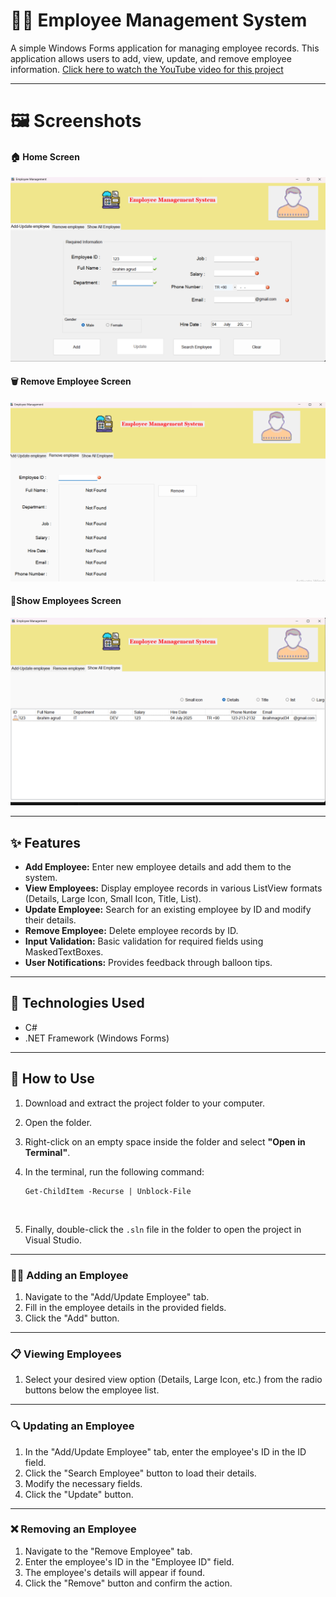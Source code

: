 

# 👨‍💼 Employee Management System

A simple Windows Forms application for managing employee records. This application allows users to add, view, update, and remove employee information. [Click here to watch the YouTube video for this project](https://youtu.be/PJHCH2PxHZI)

------

# 🖼️ Screenshots



#### 🏠 Home Screen





![Home Screen](1.png)





#### 🗑️ Remove Employee Screen





![Home Screen](5.png)



####  



#### :telescope:Show Employees Screen







![Show Employee](3.png)



------



## ✨ Features

- **Add Employee:** Enter new employee details and add them to the system.
-  **View Employees:** Display employee records in various ListView formats (Details, Large Icon, Small Icon, Title, List).
- **Update Employee:** Search for an existing employee by ID and modify their details.
- **Remove Employee:** Delete employee records by ID.
- **Input Validation:** Basic validation for required fields using MaskedTextBoxes.
- **User Notifications:** Provides feedback through balloon tips.

------

## 🧰 Technologies Used

-  C#
-  .NET Framework (Windows Forms)

------

## 🚀 How to Use

1. Download and extract the project folder to your computer.
2. Open the folder.
3. Right-click on an empty space inside the folder and select **"Open in Terminal"**.
4. In the terminal, run the following command:

   ```
   Get-ChildItem -Recurse | Unblock-File
   ```

​    

5. Finally, double-click the `.sln` file in the folder to open the project in Visual Studio.

---

### 👨‍💼 Adding an Employee

1. Navigate to the "Add/Update Employee" tab.
2. Fill in the employee details in the provided fields.
3. Click the "Add" button.

------

### 📋 Viewing Employees

1. Select your desired view option (Details, Large Icon, etc.) from the radio buttons below the employee list.

------

### 🔍 Updating an Employee

1. In the "Add/Update Employee" tab, enter the employee's ID in the ID field.
2. Click the "Search Employee" button to load their details.
3. Modify the necessary fields.
4. Click the "Update" button.

------

### ❌ Removing an Employee

1. Navigate to the "Remove Employee" tab.
2. Enter the employee's ID in the "Employee ID" field.
3. The employee's details will appear if found.
4. Click the "Remove" button and confirm the action.